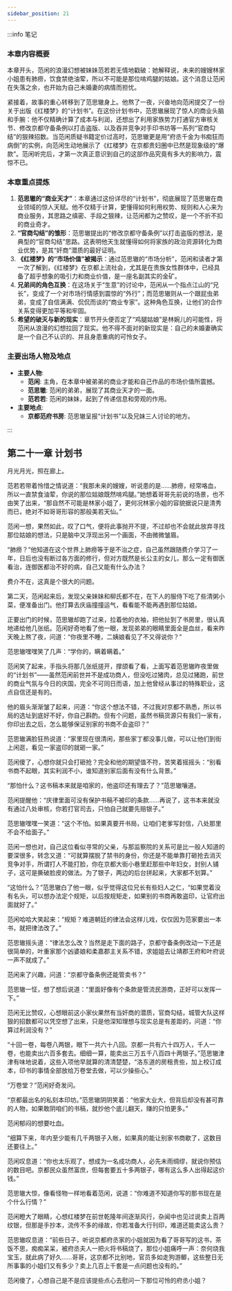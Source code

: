 ```yaml
---
sidebar_position: 21
---
```


:::info 笔记

### 本章内容概要

本章开头，范闲的浪漫幻想被妹妹范若若无情地戳破：她解释说，未来的嫂嫂林家小姐患有肺痨，饮食禁绝油荤，所以不可能是那位啃鸡腿的姑娘。这个消息让范闲在失落之余，也开始为自己未婚妻的病情而担忧。

紧接着，故事的重心转移到了范思辙身上。他熬了一夜，兴奋地向范闲提交了一份关于出版《红楼梦》的“计划书”。在这份计划书中，范思辙展现了惊人的商业头脑和手腕：他不仅精确计算了成本与利润，还想出了利用家族势力打通官方审核关节、修改京都守备条例以打击盗版、以及吞并竞争对手印书坊等一系列“官商勾结”的狠辣招数。当范闲质疑书籍定价过高时，范思辙更是用“府丞千金为书痴狂而病倒”的实例，向范闲生动地展示了《红楼梦》在京都贵妇圈中已然是现象级的“爆款”。范闲听完后，才第一次真正意识到自己的这部作品究竟有多大的影响力，震惊不已。

### 本章重点提炼

1.  **范思辙的“商业天才”**：本章通过这份详尽的“计划书”，彻底展现了范思辙在商业领域的惊人天赋。他不仅精于计算，更懂得如何利用权势、规则和人心来为商业服务，其思路之缜密、手段之狠辣，让范闲都为之赞叹，是一个不折不扣的商业奇才。
2.  **“官商勾结”的雏形**：范思辙提出的“修改京都守备条例”以打击盗版的想法，是典型的“官商勾结”思路。这表明他天生就懂得如何将家族的政治资源转化为商业优势，是其“奸商”潜质的最好证明。
3.  **《红楼梦》的“市场价值”被揭示**：通过范思辙的“市场分析”，范闲和读者才第一次了解到，《红楼梦》在京都上流社会，尤其是在贵族女性群体中，已经具备了超乎想象的吸引力和商业价值，是一座名副其实的金矿。
4.  **兄弟间的角色互换**：在这场关于“生意”的讨论中，范闲从一个指点江山的“兄长”，变成了一个对市场行情感到震惊的“外行”；而范思辙则从一个跟屁虫弟弟，变成了自信满满、侃侃而谈的“商业专家”。这种角色互换，让他们的合作关系变得更加平等和牢固。
5.  **希望的破灭与新的现实**：章节开头便否定了“鸡腿姑娘”是林婉儿的可能性，将范闲从浪漫的幻想拉回了现实。他不得不面对的新现实是：自己的未婚妻确实是一个自己不认识的、并且身患重病的可怜女子。

### 主要出场人物及地点

* **主要人物**:
    * **范闲**: 主角，在本章中被弟弟的商业才能和自己作品的市场价值所震撼。
    * **范思辙**: 范闲的弟弟，展现了其商业天才的一面。
    * **范若若**: 范闲的妹妹，起到了传递信息和旁观的作用。
* **主要地点**:
    * **京都范府书房**: 范思辙呈报“计划书”以及兄妹三人讨论的地方。

:::

## 第二十一章 **计划书**

月光月光，照在廊上。

范若若带着怜惜之情说道：“我那未来的嫂嫂，听说患的是……肺痨，经常咯血，所以一直禁食油荤，你说的那位姑娘既然啃鸡腿。”她想着哥哥先前说的场景，也不由笑了出来，“那自然不可能是林家小姐了，更何况林家小姐的容貌据说只是清秀而已，绝对不如哥哥形容的那般美若天仙。”

范闲一想，果然如此，叹了口气，便将此事抛开不提，不过却也不会就此放弃寻找那位姑娘的想法，只是脑中又浮现出另一个画面，不由微微皱眉。

“肺痨？”他知道在这个世界上肺痨等于是不治之症，自己虽然跟随费介学习了一年，日后也没有断过各方面的修行，但对方既然是长公主的女儿，那么一定有御医看治，连御医都治不好的病，自己又能有什么办法？

费介不在，这真是个很大的问题。

第二天，范闲起来后，发现父亲妹妹和柳氏都不在，在下人的服侍下吃了些清粥小菜，便准备出门。他打算去庆庙撞撞运气，看看能不能再遇到那位姑娘。

正要出门的时候，范思辙却跑了过来，拉着他的衣袖，把他扯到了书房里，很认真地递给他几张纸。范闲好奇地看了他一眼，发现弟弟的眼睛里面全是血丝，看来昨天晚上熬了夜，问道：“你夜里不睡，二姨娘看见了不又得说你？”

范思辙嘿嘿笑了几声：“学你的，瞒着瞒着。”

范闲笑了起来，手指头将那几张纸搓开，撑颌看了看，上面写着范思辙昨夜里做的“计划书”——虽然范闲前世并不是成功商人，但没吃过猪肉，总见过猪跑，前世的商业气氛与今日的庆国，完全不可同日而语，加上他曾经从事过的特殊职业，这点自信还是有的。

他的眉头渐渐皱了起来，问道：“你这个想法不错，不过我对京都不熟悉，所以书局的选址到底好不好，你自己斟酌。但有个问题，虽然书稿货源只有我们一家有，你印出去之后，怎么能够保证别家的书商不会盗印？”

范思辙满脸狂热说道：“家里现在很清闲，那些家丁都没事儿做，可以让他们到街上闲逛，看见一家盗印的就砸一家。”

范闲傻了，心想你就只会打砸抢？完全和他的期望值不符，苦笑着摇摇头：“别看书商不起眼，其实利润不小，谁知道别家后面有没有什么背景。”

“那怕什么？这书稿本来就是咱家的，他盗印还有理去了？”范思辙嚷道。

范闲提醒他：“庆律里面可没有保护书稿不被印的条款……再说了，这书本来就没有通过八处审核，你若打官司去，只怕自己就要先赔银子。”

范思辙嘿嘿一笑道：“这个不怕。如果真要开书局，让咱们老爹写封信，八处那里不会不给面子。”

范闲一想也对，自己这位看似寻常的父亲，与那监察院的关系可是比一般人知道的要深很多，转念又道：“可就算摆脱了禁书的身份，你还是不能单靠打砸抢去消灭竞争对手，所谓打人不能打脸，你在京都大街小巷里赶那些中年妇女，封别人铺子，这可是撕破脸皮的做法。为了银子，两边的后台拼起来，大家都不划算。”

“这怕什么？”范思辙白了他一眼，似乎觉得这位兄长有些妇人之仁，“如果觉着没有名头，可以想办法定个规矩，以后按规矩走，如果别的书商再敢盗印，让官府出面就好了。”

范闲哈哈大笑起来：“规矩？难道朝廷的律法会这样儿戏，仅仅因为范家要出一本书，就把律法改了。”

范思辙摇头道：“律法怎么改？当然是走下面的路子，京都守备条例改动一下还是很简单的，叶重家那个凶婆娘和柔嘉郡主关系不错，求姐姐去让靖郡王府和叶府说一声不就成了。”

范闲来了兴趣，问道：“京都守备条例还能管卖书？”

范思辙一怔，想了想后说道：“里面好像有个条款是管流民游商，正好可以发挥一下。”

范闲无比赞叹，心想眼前这小家伙果然有当奸商的潜质，官商勾结，城管大队这样狠的招数都可以凭空想了出来，只是他深知理想与现实总是有差距的，问道：“你算过利润没有？”

“十回一卷，每卷八两银，眼下一共六十八回。京都一共有六十四万人，千人一卷，也能卖出六百多套去。细细一算，能卖出三万五千八百四十两银子。”范思辙津津有味地说着，这些入项他早就算的清清楚楚，“洛东道的房租贵些，加上校订成本，印书的事情全部放给万卷堂去做，可以少操些心。”

“万卷堂？”范闲好奇发问。

“京都最出名的私刻本印坊。”范思辙阴阴笑着：“他家大业大，但背后却没有甚可靠的人物，如果敢阴咱们的书稿，就抄他个底儿翻天，赚的只怕更多。”

范闲郁闷的想要吐血。

“细算下来，年内至少能有几千两银子入帐，如果真的能让别家书商歇了，这数目还要往上。”

范闲叹息道：“你也太乐观了，想成为一名成功商人，必先未雨绸缪，就说你预估的数目吧。京都民众虽然富庶，但每套要五十多两银子，哪有这么多人出得起这价钱。”

范思辙大惊，像看怪物一样地看着范闲，说道：“你难道不知道你写的那书现在是个什么行情？”

范闲瞪大了眼睛，心想红楼梦在前世乾隆年间逐渐风行，杂闻中也见过说卖上百两纹银，但那是手抄本，流传不多的缘故，你若准备大行刊印，难道还能卖这么贵？

范思辙叹息道：“前些日子，听说京都府丞家的小姐就因为看了哥哥写的这书，茶饭不思，痴痴呆呆，被府丞夫人一把火将书稿烧了，那位小姐痛呼一声：奈何烧我宝玉，就此病了好久……哥哥，这京都不比别地，官员多如走狗游鲫，这些整日无所事事的小姐们又有多少？卖上几百上千套是一点问题也没有的。”

范闲傻了，心想自己是不是应该提些点心去慰问一下那位可怜的府丞小姐？

